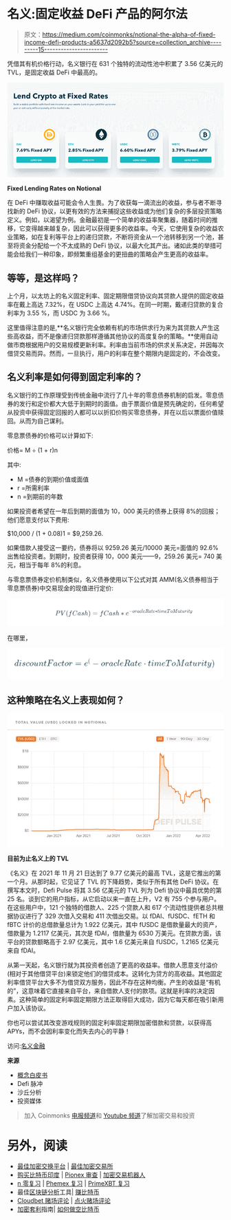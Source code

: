 # 名义:固定收益 DeFi 产品的阿尔法

> 原文：<https://medium.com/coinmonks/notional-the-alpha-of-fixed-income-defi-products-a5637d2092b5?source=collection_archive---------15----------------------->

凭借其有机价格行动，名义银行在 631 个独特的流动性池中积累了 3.56 亿美元的 TVL，是固定收益 DeFi 中最高的。

![](img/d2ba8a09d97eeb5360742d533d94e093.png)

**Fixed Lending Rates on Notional**

在 DeFi 中赚取收益可能会令人生畏。为了收获每一滴流出的收益，参与者不断寻找新的 DeFi 协议，以更有效的方法来捕捉这些收益或为他们复杂的多层投资策略定义。例如，以渴望为例。金融最初是一个简单的收益率聚集器，随着时间的推移，它变得越来越复杂，因此可以获得更多的收益率。今天，它使用复杂的收益农业策略，如在复利等平台上的递归贷款，不断将资金从一个池转移到另一个池，甚至将资金分配给一个不太成熟的 DeFi 协议，以最大化其产出。诸如此类的举措可能会给我们一种印象，即频繁重组基金的更扭曲的策略会产生更高的收益率。

## 等等，是这样吗？

上个月，以太坊上的名义固定利率、固定期限借贷协议向其贷款人提供的固定收益率在戴上高达 7.32%，在 USDC 上高达 4.74%。在同一时期，戴递归贷款的复合利率为 3.55 %，而 USDC 为 3.66 %。

这里值得注意的是,**名义银行完全依赖有机的市场供求行为来为其贷款人产生这些高收益，而不是像递归贷款那样遵循其他协议的高度复杂的策略。**使用自动做市商根据用户的交易规模更新利率。利率由当前市场的供求关系决定，并因每次借贷交易而异。然而，一旦执行，用户的利率在整个期限内是固定的，不会改变。

## 名义利率是如何得到固定利率的？

名义银行的工作原理受到传统金融中流行了几十年的零息债券机制的启发。零息债券的发行和定价都大大低于到期时的面值。由于票面价值是预先确定的，任何希望从投资中获得固定回报的人都可以以折扣价购买零息债券，并在以后以票面价值赎回。从而为自己谋利。

零息票债券的价格可以计算如下:

价格= M ÷ (1 + r)n

其中:

*   M =债券的到期价值或面值
*   r =所需利率
*   n =到期前的年数

如果投资者希望在一年后到期的面值为 10，000 美元的债券上获得 8%的回报；他们愿意支付以下费用:

$10,000 / (1 + 0.08)1 = $9,259.26.

如果借款人接受这一要约，债券将以 9259.26 美元/10000 美元=面值的 92.6%出售给投资者。到期时，投资者获得 10，000 美元——9，259.26 美元= 740 美元，相当于每年 8%的利息。

与零息票债券定价机制类似，名义债券使用以下公式对其 AMM(名义债券相当于零息票债券)中交易现金的现值进行定价:

![](img/816fefc62d3f5b729d6db7419bc762d6.png)

在哪里，

![](img/14f362cd64c936ee81838c57c06815d9.png)

## 这种策略在名义上表现如何？

![](img/cf6844e36704eb85dedeb6181ee16d61.png)

**目前为止名义上的 TVL**

《名义》在 2021 年 11 月 21 日达到了 9.77 亿美元的最高 TVL，这是它推出的第一个月。从那时起，它见证了 TVL 的下降趋势，类似于所有其他 DeFi 协议。在撰写本文时，Defi Pulse 将其 3.56 亿美元的 TVL 列为 Defi 协议中最具优势的第 25 名。谈到它的用户指标，从它启动以来一直在上升，V2 有 755 个参与用户。在这些用户中，121 个独特的借款人、225 个贷款人和 617 个流动性提供者总共根据协议进行了 329 次借入交易和 411 次借出交易。以 fDAI、fUSDC、fETH 和 fBTC 计价的总借款量总计为 1.922 亿美元，其中 fUSDC 是借款量最大的资产，借款量为 1.2117 亿美元，其次是 fDAI，借款量为 6530 万美元。在贷款方面，该平台的贷款额略高于 2.97 亿美元，其中 1.6 亿美元来自 fUSDC，1.2165 亿美元来自 fDAI。

从第一天起，名义银行就为其投资者创造了更高的收益率。借款人愿意支付溢价(相对于其他借贷平台)来锁定他们的借贷成本。这转化为贷方的高收益。其他固定利率借贷平台大多不为借贷双方服务，因此不存在这种均衡。产生的收益是“有机的”，这意味着它直接来自平台，来自借款人支付的款项。这就是利率的决定因素。这种简单的固定利率固定期限方法正取得巨大成功，因为它每天都在吸引新用户加入该协议。

你也可以尝试其改变游戏规则的固定利率固定期限加密借款和贷款，以获得高 APYs，而不会因利率变化而失去内心的平静！

访问:[名义金融](https://notional.finance/)

**来源**

*   [概念白皮书](https://docs.notional.finance/notional-v2/)
*   Defi 脉冲
*   沙丘分析
*   投资媒体

> 加入 Coinmonks [电报频道](https://t.me/coincodecap)和 [Youtube 频道](https://www.youtube.com/c/coinmonks/videos)了解加密交易和投资

# 另外，阅读

*   [最佳加密交换平台](https://coincodecap.com/best-crypto-swap-platforms) | [最佳加密交易所](https://coincodecap.com/crypto-exchange)
*   [购买比特币印度](/coinmonks/buy-bitcoin-in-india-feb50ddfef94) | [Pionex 审查](/coinmonks/pionex-review-exchange-with-crypto-trading-bot-1e459d0191ea) | [加密交易机器人](/coinmonks/crypto-trading-bot-c2ffce8acb2a)
*   [n 零复习](/coinmonks/ngrave-zero-review-c465cf8307fc) | [Phemex 复习](/coinmonks/phemex-review-4cfba0b49e28) | [PrimeXBT 复习](/coinmonks/primexbt-review-88e0815be858)
*   最佳[区块链分析](https://bitquery.io/blog/best-blockchain-analysis-tools-and-software)工具| [赚比特币](/coinmonks/earn-bitcoin-6e8bd3c592d9)
*   [Cloudbet 赌场评论](https://coincodecap.com/cloudbet-casino-review) | [点火赌场评论](https://coincodecap.com/ignition-casino-review)
*   [加密套利](/coinmonks/crypto-arbitrage-guide-how-to-make-money-as-a-beginner-62bfe5c868f6)指南| [如何做空比特币](/coinmonks/how-to-short-bitcoin-568a2d0b4ae5)